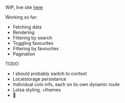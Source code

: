 WIP, live site [here](https://ars-futura-nextjs-crypto-tracker.vercel.app/)

Working so far:
- Fetching data
- Rendering
- Filtering by search
- Toggling favourites
- Filtering by favourites
- Pagination

TODO:
- I should probably switch to context
- Localstorage persistance
- Individual coin info, each on its own dynamic route
- Lotsa styling, +themes
- 🤔
